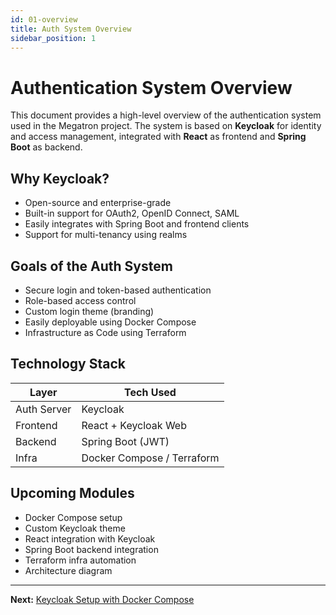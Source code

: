 ```yaml
---
id: 01-overview
title: Auth System Overview
sidebar_position: 1
---
```


# Authentication System Overview

This document provides a high-level overview of the authentication system used in the Megatron project. The system is based on **Keycloak** for identity and access management, integrated with **React** as frontend and **Spring Boot** as backend.

## Why Keycloak?

- Open-source and enterprise-grade
- Built-in support for OAuth2, OpenID Connect, SAML
- Easily integrates with Spring Boot and frontend clients
- Support for multi-tenancy using realms

## Goals of the Auth System

- Secure login and token-based authentication
- Role-based access control
- Custom login theme (branding)
- Easily deployable using Docker Compose
- Infrastructure as Code using Terraform

## Technology Stack

| Layer       | Tech Used                  |
| ----------- | -------------------------- |
| Auth Server | Keycloak                   |
| Frontend    | React + Keycloak Web       |
| Backend     | Spring Boot (JWT)          |
| Infra       | Docker Compose / Terraform |

## Upcoming Modules

- Docker Compose setup
- Custom Keycloak theme
- React integration with Keycloak
- Spring Boot backend integration
- Terraform infra automation
- Architecture diagram

---

**Next:** [Keycloak Setup with Docker Compose](./02-keycloak-setup-docker-compose.md)
